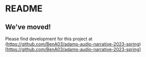 # README

## We've moved!

Please find development for this project at (https://github.com/BenA03/adams-audio-narrative-2023-spring)[https://github.com/BenA03/adams-audio-narrative-2023-spring]
